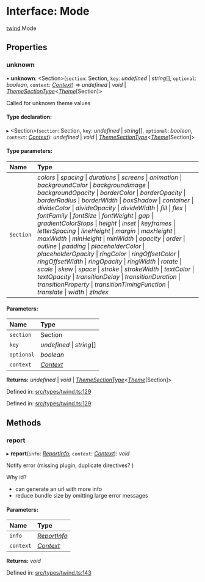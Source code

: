 # Interface: Mode

[twind](../modules/twind.md).Mode

## Properties

### unknown

• **unknown**: <Section\>(`section`: Section, `key`: *undefined* \| *string*[], `optional`: *boolean*, `context`: [*Context*](twind.context.md)) => *undefined* \| *void* \| [*ThemeSectionType*](../modules/twind.md#themesectiontype)<[*Theme*](twind.theme.md)[Section]\>

Called for unknown theme values

#### Type declaration:

▸ <Section\>(`section`: Section, `key`: *undefined* \| *string*[], `optional`: *boolean*, `context`: [*Context*](twind.context.md)): *undefined* \| *void* \| [*ThemeSectionType*](../modules/twind.md#themesectiontype)<[*Theme*](twind.theme.md)[Section]\>

#### Type parameters:

Name | Type |
:------ | :------ |
`Section` | *colors* \| *spacing* \| *durations* \| *screens* \| *animation* \| *backgroundColor* \| *backgroundImage* \| *backgroundOpacity* \| *borderColor* \| *borderOpacity* \| *borderRadius* \| *borderWidth* \| *boxShadow* \| *container* \| *divideColor* \| *divideOpacity* \| *divideWidth* \| *fill* \| *flex* \| *fontFamily* \| *fontSize* \| *fontWeight* \| *gap* \| *gradientColorStops* \| *height* \| *inset* \| *keyframes* \| *letterSpacing* \| *lineHeight* \| *margin* \| *maxHeight* \| *maxWidth* \| *minHeight* \| *minWidth* \| *opacity* \| *order* \| *outline* \| *padding* \| *placeholderColor* \| *placeholderOpacity* \| *ringColor* \| *ringOffsetColor* \| *ringOffsetWidth* \| *ringOpacity* \| *ringWidth* \| *rotate* \| *scale* \| *skew* \| *space* \| *stroke* \| *strokeWidth* \| *textColor* \| *textOpacity* \| *transitionDelay* \| *transitionDuration* \| *transitionProperty* \| *transitionTimingFunction* \| *translate* \| *width* \| *zIndex* |

#### Parameters:

Name | Type |
:------ | :------ |
`section` | Section |
`key` | *undefined* \| *string*[] |
`optional` | *boolean* |
`context` | [*Context*](twind.context.md) |

**Returns:** *undefined* \| *void* \| [*ThemeSectionType*](../modules/twind.md#themesectiontype)<[*Theme*](twind.theme.md)[Section]\>

Defined in: [src/types/twind.ts:129](https://github.com/gojutin/twind/blob/8f04bb3/src/types/twind.ts#L129)

Defined in: [src/types/twind.ts:129](https://github.com/gojutin/twind/blob/8f04bb3/src/types/twind.ts#L129)

## Methods

### report

▸ **report**(`info`: [*ReportInfo*](../modules/twind.md#reportinfo), `context`: [*Context*](twind.context.md)): *void*

Notify error (missing plugin, duplicate directives? )

Why id?
- can generate an url with more info
- reduce bundle size by omitting large error messages

#### Parameters:

Name | Type |
:------ | :------ |
`info` | [*ReportInfo*](../modules/twind.md#reportinfo) |
`context` | [*Context*](twind.context.md) |

**Returns:** *void*

Defined in: [src/types/twind.ts:143](https://github.com/gojutin/twind/blob/8f04bb3/src/types/twind.ts#L143)
